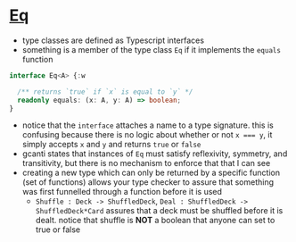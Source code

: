 # [Eq](https://dev.to/gcanti/getting-started-with-fp-ts-setoid-39f3)

- type classes are defined as Typescript interfaces
- something is a member of the type class `Eq` if it implements the `equals` function

```ts
interface Eq<A> {:w

  /** returns `true` if `x` is equal to `y` */
  readonly equals: (x: A, y: A) => boolean;
}
```

- notice that the `interface` attaches a name to a type signature. this is confusing because there is no logic about whether or not `x === y`, it simply accepts `x` and `y` and returns `true` or `false`
- gcanti states that instances of `Eq` must satisfy reflexivity, symmetry, and transitivity, but there is no mechanism to enforce that that I can see
- creating a new type which can only be returned by a specific function (set of functions) allows your type checker to assure that something was first funnelled through a function before it is used
  - `Shuffle : Deck -> ShuffledDeck`, `Deal : ShuffledDeck -> ShuffledDeck*Card` assures that a deck must be shuffled before it is dealt. notice that shuffle is **NOT** a boolean that anyone can set to true or false
